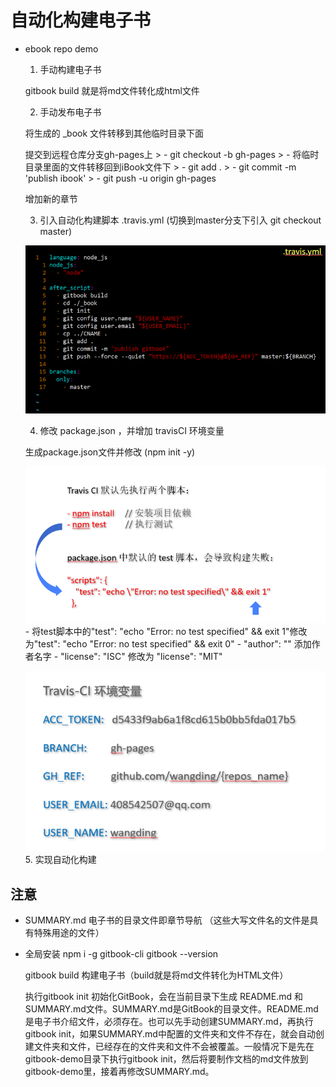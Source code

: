 # 自动化构建电子书
- ebook repo demo
  1. 手动构建电子书

    gitbook build 就是将md文件转化成html文件

  2. 手动发布电子书
    
    将生成的 _book 文件转移到其他临时目录下面

    提交到远程仓库分支gh-pages上
      > - git checkout -b gh-pages
      > - 将临时目录里面的文件转移回到iBook文件下
      > - git add .
      > - git commit -m 'publish ibook'
      > - git push -u origin gh-pages

    增加新的章节

  3. 引入自动化构建脚本 .travis.yml (切换到master分支下引入 git checkout master)

    ![travis.yml](../image/travis.png)

  4. 修改 package.json ，并增加 travisCI 环境变量

    生成package.json文件并修改 (npm init -y)

    ![travis-ci](../image/travis-ci(2).png)
      - 将test脚本中的"test": "echo \"Error: no test specified\" && exit 1"修改为"test": "echo \"Error: no test specified\" && exit 0"
      - "author": "" 添加作者名字
      - "license": "ISC" 修改为 "license": "MIT"

    ![travis-ci](../image/travis-ci(1).png)
  5. 实现自动化构建

## 注意
- SUMMARY.md 电子书的目录文件即章节导航  （这些大写文件名的文件是具有特殊用途的文件）
- 全局安装 npm i -g gitbook-cli  gitbook --version

    gitbook build 构建电子书（build就是将md文件转化为HTML文件）

    执行gitbook init 初始化GitBook，会在当前目录下生成 README.md 和 SUMMARY.md文件。SUMMARY.md是GitBook的目录文件。README.md是电子书介绍文件，必须存在。也可以先手动创建SUMMARY.md，再执行gitbook init，如果SUMMARY.md中配置的文件夹和文件不存在，就会自动创建文件夹和文件，已经存在的文件夹和文件不会被覆盖。一般情况下是先在gitbook-demo目录下执行gitbook init，然后将要制作文档的md文件放到gitbook-demo里，接着再修改SUMMARY.md。
